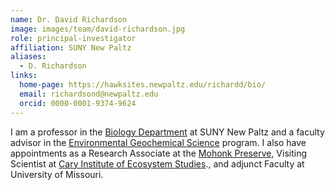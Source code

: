 ```yaml
---
name: Dr. David Richardson
image: images/team/david-richardson.jpg
role: principal-investigator
affiliation: SUNY New Paltz
aliases:
  - D. Richardson
links:
  home-page: https://hawksites.newpaltz.edu/richardd/bio/
  email: richardsond@newpaltz.edu
  orcid: 0000-0001-9374-9624
---
```


I am a professor in the [Biology Department](http://www.newpaltz.edu/biology/) at SUNY New Paltz and a faculty advisor in the [Environmental Geochemical Science](http://www.newpaltz.edu/envscience/) program. I also have appointments as a Research Associate at the [Mohonk Preserve](http://www.mohonkpreserve.org/), Visiting Scientist at [Cary Institute of Ecosystem Studies](http://www.caryinstitute.org/)., and adjunct Faculty at University of Missouri.